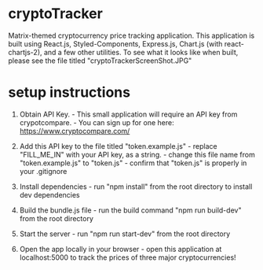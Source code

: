 # cryptoTracker
Matrix-themed cryptocurrency price tracking application.
This application is built using React.js, Styled-Components, Express.js, Chart.js (with react-chartjs-2), and a few other utilities.
To see what it looks like when built, please see the file titled "cryptoTrackerScreenShot.JPG"

# setup instructions

  1. Obtain API Key.
    - This small application will require an API key from crypotcompare.
    - You can sign up for one here: https://www.cryptocompare.com/

  2. Add this API key to the file titled "token.example.js"
    - replace "FILL_ME_IN" with your API key, as a string.
    - change this file name from "token.example.js" to "token.js"
    - confirm that "token.js" is properly in your .gitignore

  3. Install dependencies
    - run "npm install" from the root directory to install dev dependencies

  4. Build the bundle.js file
    - run the build command "npm run build-dev" from the root directory

  5. Start the server
    - run "npm run start-dev" from the root directory

  6. Open the app locally in your browser
    - open this application at localhost:5000 to track the prices of three major cryptocurrencies!